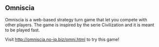 Omniscia
-------------

Omniscia is a web-based strategy turn game that let you compete with other players. The game is inspired by the serie Civilization and it is meant to be played fast.
 
Visit http://omniscia.no-ip.biz/omni.html to try this game!
